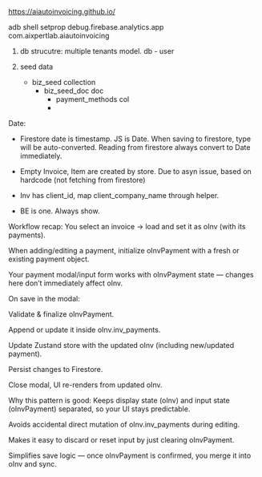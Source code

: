 https://aiautoinvoicing.github.io/

adb shell setprop debug.firebase.analytics.app com.aixpertlab.aiautoinvoicing

1. db strucutre:
    multiple tenants model. db - user 

2. seed data
    - biz_seed collection
        - biz_seed_doc doc
            - payment_methods col
            - 


Date:
- Firestore date is timestamp. JS is Date. When saving to firestore, type will be auto-converted. Reading from firestore always convert to Date immediately.


- Empty Invoice, Item are created by store. Due to asyn issue, based on hardcode (not fetching from firestore)
- Inv has client_id, map client_company_name through helper.
- BE is one. Always show.

Workflow recap:
You select an invoice → load and set it as oInv (with its payments).

When adding/editing a payment, initialize oInvPayment with a fresh or existing payment object.

Your payment modal/input form works with oInvPayment state — changes here don’t immediately affect oInv.

On save in the modal:

Validate & finalize oInvPayment.

Append or update it inside oInv.inv_payments.

Update Zustand store with the updated oInv (including new/updated payment).

Persist changes to Firestore.

Close modal, UI re-renders from updated oInv.

Why this pattern is good:
Keeps display state (oInv) and input state (oInvPayment) separated, so your UI stays predictable.

Avoids accidental direct mutation of oInv.inv_payments during editing.

Makes it easy to discard or reset input by just clearing oInvPayment.

Simplifies save logic — once oInvPayment is confirmed, you merge it into oInv and sync.